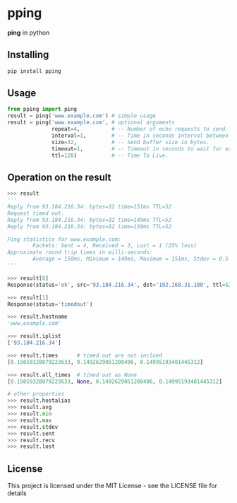 # pping

**ping** in python

## Installing

```python
pip install pping
```

## Usage

```python
from pping import ping
result = ping('www.example.com') # simple usage
result = ping('www.example.com', # optional arguments
              repeat=4,          # -- Number of echo requests to send.
              interval=1,        # -- Time in seconds interval between each request.
              size=32,           # -- Send buffer size in bytes.
              timeout=1,         # -- Timeout in seconds to wait for each reply.
              ttl=128)           # -- Time To Live.
```

## Operation on the result

```python
>>> result
'''
Reply from 93.184.216.34: bytes=32 time=151ms TTL=52
Request timed out.
Reply from 93.184.216.34: bytes=32 time=149ms TTL=52
Reply from 93.184.216.34: bytes=32 time=150ms TTL=52

Ping statistics for www.example.com:
        Packets: Sent = 4, Received = 3, Lost = 1 (25% loss)
Approximate round trip times in milli-seconds:
        Average = 150ms, Minimum = 149ms, Maximum = 151ms, Stdev = 0.5
'''
```

```python
>>> result[0]
Response(status='ok', src='93.184.216.34', dst='192.168.31.100', ttl=52, size=32, seq=1, rtt=0.15059328079223633)

>>> result[1]
Response(status='timedout')
```

```python
>>> result.hostname
'www.example.com'

>>> result.iplist
['93.184.216.34']
```

```python
>>> result.times      # timed out are not inclued
[0.15059328079223633, 0.1492629051208496, 0.14995193481445312]

>>> result.all_times  # timed out as None
[0.15059328079223633, None, 0.1492629051208496, 0.14995193481445312]
```

```python
# other properties
>>> result.hostalias
>>> result.avg
>>> result.min
>>> result.max
>>> result.stdev
>>> result.sent
>>> result.recv
>>> result.lost
```

## License

This project is licensed under the MIT License - see the LICENSE file for details
